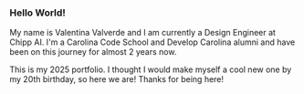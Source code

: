 ### Hello World!

My name is Valentina Valverde and I am currently a Design Engineer at Chipp AI. I'm a Carolina Code School and Develop Carolina alumni and have been on this journey for almost 2 years now.

This is my 2025 portfolio. I thought I would make myself a cool new one by my 20th birthday, so here we are! Thanks for being here!
